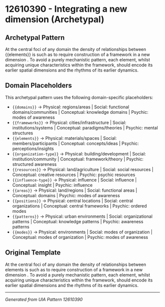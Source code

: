 # 12610390 - Integrating a new dimension (Archetypal)

## Archetypal Pattern

At the central foci of any domain the density of relationships between {{elements}} is such as to require construction of a framework in a new dimension . To avoid a purely mechanistic pattern, each element, whilst acquiring unique characteristics within the framework, should encode its earlier spatial dimensions and the rhythms of its earlier dynamics.

## Domain Placeholders

This archetypal pattern uses the following domain-specific placeholders:

- `{{domains}}` → Physical: regions/areas | Social: functional domains/communities | Conceptual: knowledge domains | Psychic: modes of awareness
- `{{frameworks}}` → Physical: cities/infrastructure | Social: institutions/systems | Conceptual: paradigms/theories | Psychic: mental structures
- `{{elements}}` → Physical: materials/spaces | Social: members/participants | Conceptual: concepts/ideas | Psychic: perceptions/insights
- `{{organization-type}}` → Physical: building/development | Social: institution/community | Conceptual: framework/theory | Psychic: structured awareness
- `{{resources}}` → Physical: land/agriculture | Social: social resources | Conceptual: creative resources | Psychic: psychic resources
- `{{influence-type}}` → Physical: influence | Social: influence | Conceptual: insight | Psychic: influence
- `{{areas}}` → Physical: land/regions | Social: functional areas | Conceptual: domains | Psychic: modes of awareness
- `{{positions}}` → Physical: central locations | Social: central organizations | Conceptual: central frameworks | Psychic: ordered modes
- `{{patterns}}` → Physical: urban environments | Social: organizational patterns | Conceptual: knowledge patterns | Psychic: awareness patterns
- `{{modes}}` → Physical: environments | Social: modes of organization | Conceptual: modes of organization | Psychic: modes of awareness

## Original Template

At the central foci of any domain the density of relationships between elements is such as to require construction of a framework in a new dimension . To avoid a purely mechanistic pattern, each element, whilst acquiring unique characteristics within the framework, should encode its earlier spatial dimensions and the rhythms of its earlier dynamics.

---
*Generated from UIA Pattern 12610390*
